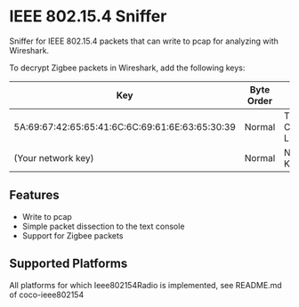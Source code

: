 # IEEE 802.15.4 Sniffer

Sniffer for IEEE 802.15.4 packets that can write to pcap for analyzing with Wireshark.

To decrypt Zigbee packets in Wireshark, add the following keys:

| Key                                             | Byte Order | Label
|-------------------------------------------------|------------|----------------------
| 5A:69:67:42:65:65:41:6C:6C:69:61:6E:63:65:30:39 | Normal     | Trust Center Link Key
| (Your network key)                              | Normal     | Network Key

## Features
* Write to pcap
* Simple packet dissection to the text console
* Support for Zigbee packets

## Supported Platforms
All platforms for which Ieee802154Radio is implemented, see README.md of coco-ieee802154

